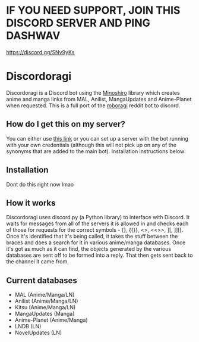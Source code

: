 # IF YOU NEED SUPPORT, JOIN THIS DISCORD SERVER AND PING DASHWAV 
https://discord.gg/SNv9yKs

# Discordoragi
Discordoragi is a Discord bot using the [Minoshiro](https://github.com/Mino-shiro/Minoshiro) library which creates anime and manga links from MAL, Anilist, MangaUpdates and Anime-Planet when requested. This is a full port of the [roboragi](https://github.com/Nihilate/Roboragi) reddit bot to discord.

## How do I get this on my server?
You can either use [this link](https://discordapp.com/oauth2/authorize?client_id=334909839572598785&scope=bot&permissions=19456) or you can set up a server with the bot running with your own credentials (although this will not pick up on any of the synonyms that are added to the main bot). Installation instructions below:

## Installation

Dont do this right now lmao

## How it works

Discordoragi uses discord.py (a Python library) to interface with Discord. It waits for messages from all of the servers it is allowed in and checks each of those for requests for the correct symbols - {}, {{}}, <>, <<>>, \]\[, \]\]\[\[. Once it's identified that it's being called, it takes the stuff between the braces and does a search for it in various anime/manga databases. Once it's got as much as it can find, the objects generated by the various databases are sent off to be formed into a reply. That then gets sent back to the channel it came from.

## Current databases
- MAL (Anime/Manga/LN)
- Anilist (Anime/Manga/LN)
- Kitsu (Anime/Manga/LN)
- MangaUpdates (Manga)
- Anime-Planet (Anime/Manga)
- LNDB (LN)
- NovelUpdates (LN)
